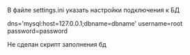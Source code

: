 В файле settings.ini указать настройки подключения к БД

dns='mysql:host=127.0.0.1;dbname=dbname'
username=root
password=password

Не сделан скрипт заполнения бд